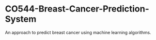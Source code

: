 # CO544-Breast-Cancer-Prediction-System
An approach to predict breast cancer using machine learning algorithms.
